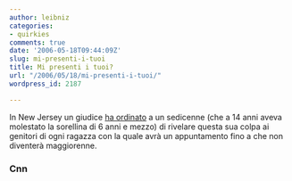 ```yaml
---
author: leibniz
categories:
- quirkies
comments: true
date: '2006-05-18T09:44:09Z'
slug: mi-presenti-i-tuoi
title: Mi presenti i tuoi?
url: "/2006/05/18/mi-presenti-i-tuoi/"
wordpress_id: 2187

---
```

In New Jersey un giudice [ha ordinato](http://www.cnn.com/2006/LAW/05/17/beware.boyfriend.ap/index.html) a un sedicenne (che a 14 anni aveva molestato la sorellina di 6 anni e mezzo) di rivelare questa sua colpa ai genitori di ogni ragazza con la quale avrà un appuntamento fino a che non diventerà maggiorenne.


### Cnn

